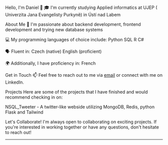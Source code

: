Hello, I'm Daniel  👋
🎓  I'm currently studying Applied informatics at UJEP ( Univerzita Jana Evangelisty Purkyně) in Ústí nad Labem

About Me
🌱 I'm passionate about backend development, frontend development and trying new database systems

💻 My programming languages of choice include:
Python
SQL
R
C#


🗣️ Fluent in:
Czech (native)
English (proficient)

🌍 Additionally, I have proficiency in:
French


Get in Touch
📫 Feel free to reach out to me via [email](mailto:daniel.riha8906@seznam.cz) or connect with me on LinkedIn.

Projects
Here are some of the projects that I have finished and would recommend checking in on:

NSQL_Tweeter - A twitter-like webside utilizing MongoDB, Redis, python Flask and Tailwind


Let's Collaborate!
I'm always open to collaborating on exciting projects. If you're interested in working together or have any questions, don't hesitate to reach out!

---
